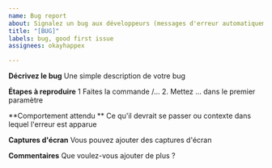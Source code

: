 ```yaml
---
name: Bug report
about: Signalez un bug aux développeurs (messages d'erreur automatiquement transmis)
title: "[BUG]"
labels: bug, good first issue
assignees: okayhappex

---
```


**Décrivez le bug**
Une simple description de votre bug

**Étapes à reproduire**
1 Faites la commande /...
2. Mettez ... dans le premier paramètre

**Comportement attendu **
Ce qu'il devrait se passer ou contexte dans lequel l'erreur est apparue

**Captures d'écran**
Vous pouvez ajouter des captures d'écran

**Commentaires**
Que voulez-vous ajouter de plus ?

